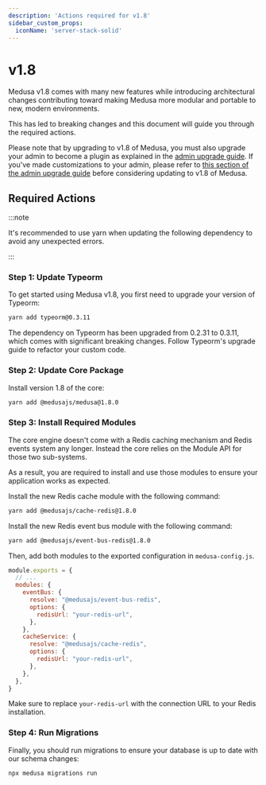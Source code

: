 ```yaml
---
description: 'Actions required for v1.8'
sidebar_custom_props:
  iconName: 'server-stack-solid'
---
```


# v1.8

Medusa v1.8 comes with many new features while introducing architectural changes contributing toward making Medusa more modular and portable to new, modern environments.

This has led to breaking changes and this document will guide you through the required actions.

Please note that by upgrading to v1.8 of Medusa, you must also upgrade your admin to become a plugin as explained in the [admin upgrade guide](../admin/1-0-0.md). If you've made customizations to your admin, please refer to [this section of the admin upgrade guide](../admin/1-0-0.md#preserving-customizations-in-the-admin) before considering updating to v1.8 of Medusa.

## Required Actions

:::note

It's recommended to use yarn when updating the following dependency to avoid any unexpected errors.

:::

### Step 1: Update Typeorm

To get started using Medusa v1.8, you first need to upgrade your version of Typeorm:

```bash
yarn add typeorm@0.3.11
```

The dependency on Typeorm has been upgraded from 0.2.31 to 0.3.11, which comes with significant breaking changes. Follow Typeorm's upgrade guide to refactor your custom code.

### Step 2: Update Core Package

Install version 1.8 of the core:

```bash
yarn add @medusajs/medusa@1.8.0
```

### Step 3: Install Required Modules

The core engine doesn't come with a Redis caching mechanism and Redis events system any longer. Instead the core relies on the Module API for those two sub-systems. 

As a result, you are required to install and use those modules to ensure your application works as expected.

Install the new Redis cache module with the following command:

```bash
yarn add @medusajs/cache-redis@1.8.0
```

Install the new Redis event bus module with the following command:

```bash
yarn add @medusajs/event-bus-redis@1.8.0
```

Then, add both modules to the exported configuration in `medusa-config.js`.

```js title="medusa-config.js"
module.exports = {
  // ...
  modules: {
    eventBus: {
      resolve: "@medusajs/event-bus-redis",
      options: {
        redisUrl: "your-redis-url",
      },
    },
    cacheService: {
      resolve: "@medusajs/cache-redis",
      options: {
        redisUrl: "your-redis-url",
      },
    },
  },
}
```

Make sure to replace `your-redis-url` with the connection URL to your Redis installation.

### Step 4: Run Migrations

Finally, you should run migrations to ensure your database is up to date with our schema changes:

```bash
npx medusa migrations run
```
